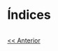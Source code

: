 # Índices

```sql

```

[<< Anterior](https://github.com/agenciasys/as-capacita/blob/master/MySQL/Relacionamentos.md)

